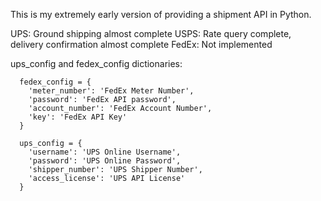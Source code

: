 This is my extremely early version of providing a shipment API in Python.

UPS: Ground shipping almost complete
USPS: Rate query complete, delivery confirmation almost complete
FedEx: Not implemented


ups_config and fedex_config dictionaries:

      fedex_config = {
        'meter_number': 'FedEx Meter Number', 
        'password': 'FedEx API password', 
        'account_number': 'FedEx Account Number', 
        'key': 'FedEx API Key'
      }
         
      ups_config = {
        'username': 'UPS Online Username',
        'password': 'UPS Online Password', 
        'shipper_number': 'UPS Shipper Number',
        'access_license': 'UPS API License'
      }